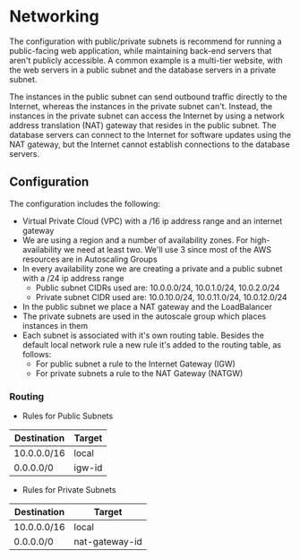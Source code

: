 # Networking

The configuration with public/private subnets is recommend for running a public-facing web application, while maintaining back-end servers that aren't publicly accessible. A common example is a multi-tier website, with the web servers in a public subnet and the database servers in a private subnet.

The instances in the public subnet can send outbound traffic directly to the Internet, whereas the instances in the private subnet can't. Instead, the instances in the private subnet can access the Internet by using a network address translation (NAT) gateway that resides in the public subnet. The database servers can connect to the Internet for software updates using the NAT gateway, but the Internet cannot establish connections to the database servers.

## Configuration

The configuration includes the following:

* Virtual Private Cloud (VPC) with a /16 ip address range and an internet gateway
* We are using a region and a number of availability zones. For high-availability we need at least two. We'll use 3 since most of the AWS resources are in Autoscaling Groups
* In every availability zone we are creating a private and a public subnet with a /24 ip address range
  * Public subnet CIDRs used are: 10.0.0.0/24, 10.0.1.0/24, 10.0.2.0/24
  * Private subnet CIDR used are: 10.0.10.0/24, 10.0.11.0/24, 10.0.12.0/24
* In the public subnet we place a NAT gateway and the LoadBalancer
* The private subnets are used in the autoscale group which places instances in them
* Each subnet is associated with it's own routing table. Besides the default local network rule a new rule it's added to the routing table, as follows:
  * For public subnet a rule to the Internet Gateway (IGW)
  * For private subnets a rule to the NAT Gateway (NATGW)

### Routing

* Rules for Public Subnets

| Destination   | Target         |
| ------------- | -------------- |
| 10.0.0.0/16   | local          |
| 0.0.0.0/0     | igw-id         |


* Rules for Private Subnets

| Destination   | Target         |
| ------------- | -------------- |
| 10.0.0.0/16   | local          |
| 0.0.0.0/0     | nat-gateway-id |
